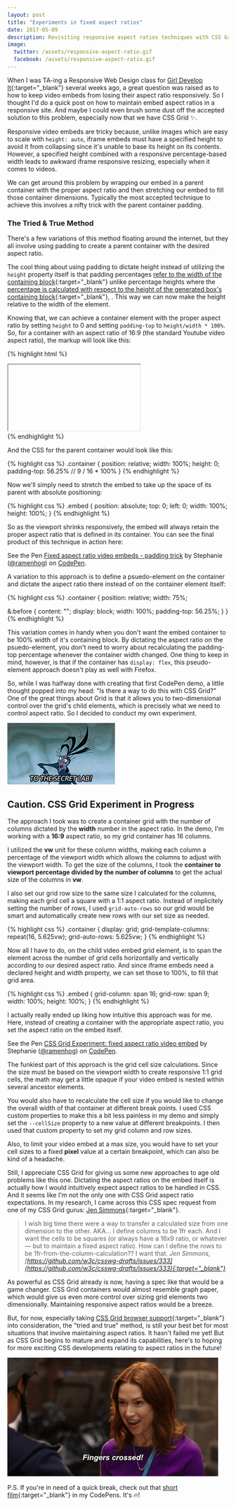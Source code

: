 ```yaml
---
layout: post
title: "Experiments in fixed aspect ratios"
date: 2017-05-09
description: Revisiting responsive aspect ratios techniques with CSS Grid
image: 
  twitter: /assets/responsive-aspect-ratio.gif
  facebook: /assets/responsive-aspect-ratio.gif
---
```


When I was TA-ing a Responsive Web Design class for [Girl Develop It](https://www.girldevelopit.com/){:target="_blank"} several weeks ago, a great question was raised as to how to keep video embeds from losing their aspect ratio responsively. So I thought I'd do a quick post on how to maintain embed aspect ratios in a responsive site. And maybe I could even brush some dust off the accepted solution to this problem, especially now that we have CSS Grid ✨.

<!--more-->

Responsive video embeds are tricky because, unlike images which are easy to scale with `height: auto`, iframe embeds must have a specified height to avoid it from collapsing since it's unable to base its height on its contents. However, a specified height combined with a responsive percentage-based width leads to awkward iframe responsive resizing, especially when it comes to videos. 

We can get around this problem by wrapping our embed in a parent container with the proper aspect ratio and then stretching our embed to fill those container dimensions. Typically the most accepted technique to achieve this involves a nifty trick with the parent container padding.

### The Tried &amp; True Method

There's a few variations of this method floating around the internet, but they all involve using padding to create a parent container with the desired aspect ratio. 

The cool thing about using padding to dictate height instead of utilizing the `height` property itself is that padding percentages [refer to the width of the containing block](https://developer.mozilla.org/en-US/docs/Web/CSS/padding?v=control){:target="_blank"} unlike percentage heights where the [percentage is calculated with respect to the height of the generated box's containing block](https://developer.mozilla.org/en-US/docs/Web/CSS/height){:target="_blank"}, . This way we can now make the height relative to the width of the element. 

Knowing that, we can achieve a container element with the proper aspect ratio by setting `height` to 0 and setting `padding-top` to `height/width * 100%`. So, for a container with an aspect ratio of 16:9 (the standard Youtube video aspect ratio), the markup will look like this:

{% highlight html %}
<div class="container">
  <iframe class="embed"></iframe>
</div>
{% endhighlight %}

And the CSS for the parent container would look like this:

{% highlight css %}
.container {
  position: relative;
  width: 100%;
  height: 0;
  padding-top: 56.25% // 9 / 16 * 100%
}
{% endhighlight %}

Now we'll simply need to stretch the embed to take up the space of its parent with absolute positioning:

{% highlight css %}
.embed {
  position: absolute;
  top: 0;
  left: 0;
  width: 100%;
  height: 100%;
}
{% endhighlight %}

So as the viewport shrinks responsively, the embed will always retain the proper aspect ratio that is defined in its container. You can see the final product of this technique in action here:

<p data-height="565" data-theme-id="28441" data-slug-hash="65d6ea9b7fa0a3f5d33d2f9fed067a3d" data-default-tab="css,result" data-user="ramenhog" data-embed-version="2" data-pen-title="Fixed aspect ratio video embeds - padding trick" class="codepen">See the Pen <a href="http://codepen.io/ramenhog/pen/65d6ea9b7fa0a3f5d33d2f9fed067a3d/">Fixed aspect ratio video embeds - padding trick</a> by Stephanie (<a href="http://codepen.io/ramenhog">@ramenhog</a>) on <a href="http://codepen.io">CodePen</a>.</p>
<script async src="https://production-assets.codepen.io/assets/embed/ei.js"></script>

A variation to this approach is to define a psuedo-element on the container and dictate the aspect ratio there instead of on the container element itself:

{% highlight css %}
.container {
  position: relative;
  width: 75%;

  &:before {
    content: "";
    display: block;
    width: 100%;
    padding-top: 56.25%;
  }
}
{% endhighlight %}

This variation comes in handy when you don't want the embed container to be 100% width of it's containing block. By dictating the aspect ratio on the psuedo-element, you don't need to worry about recalculating the padding-top percentage whenever the container width changed. One thing to keep in mind, however, is that if the container has `display: flex`, this pseudo-element approach doesn't play as well with Firefox.

So, while I was halfway done with creating that first CodePen demo, a little thought popped into my head: "Is there a way to do this with CSS Grid?" One of the great things about Grid is that it allows you to two-dimensional control over the grid's child elements, which is precisely what we need to control aspect ratio. So I decided to conduct my own experiment.

<img src="/assets/secret-lab.gif" alt="To the secret lab!" class="image image--small" />

## Caution. CSS Grid Experiment in Progress

The approach I took was to create a container grid with the number of columns dictated by the **width** number in the aspect ratio. In the demo, I'm working with a **16:9** aspect ratio, so my grid container has 16 columns.

I utilized the **vw** unit for these column widths, making each column a percentage of the viewport width which allows the columns to adjust with the viewport width. To get the size of the columns, I took the **container to viewport percentage divided by the number of columns** to get the actual size of the columns in **vw**.

I also set our grid row size to the same size I calculated for the columns, making each grid cell a square with a 1:1 aspect ratio. Instead of implicitely setting the number of rows, I used `grid-auto-rows` so our grid would be smart and automatically create new rows with our set size as needed.

{% highlight css %}
.container {
  display: grid;
  grid-template-columns: repeat(16, 5.625vw);
  grid-auto-rows: 5.625vw;
}
{% endhighlight %}

Now all I have to do, on the child video embed grid element, is to span the element across the number of grid cells horizontally and vertically according to our desired aspect ratio. And since iframe embeds need a declared height and width property, we can set those to 100%, to fill that grid area.

{% highlight css %}
.embed {
  grid-column: span 16;
  grid-row: span 9;
  width: 100%;
  height: 100%;
}
{% endhighlight %}

I actually really ended up liking how intuitive this approach was for me. Here, instead of creating a container with the appropriate aspect ratio, you set the aspect ratio on the embed itself.

<p data-height="370" data-theme-id="28441" data-slug-hash="196e49797107763ba27a91490948ac81" data-default-tab="css,result" data-user="ramenhog" data-embed-version="2" data-pen-title="CSS Grid Experiment: fixed aspect ratio video embed" class="codepen">See the Pen <a href="http://codepen.io/ramenhog/pen/196e49797107763ba27a91490948ac81/">CSS Grid Experiment: fixed aspect ratio video embed</a> by Stephanie (<a href="http://codepen.io/ramenhog">@ramenhog</a>) on <a href="http://codepen.io">CodePen</a>.</p>
<script async src="https://production-assets.codepen.io/assets/embed/ei.js"></script>

The funkiest part of this approach is the grid cell size calculations. Since the size must be based on the viewport width to create responsive 1:1 grid cells, the math may get a little opaque if your video embed is nested within several ancestor elements.

You would also have to recalculate the cell size if you would like to change the overall width of that container at different break points. I used CSS custom properties to make this a bit less painless in my demo and simply set the `--cellSize` property to a new value at different breakpoints. I then used that custom property to set my grid column and row sizes.

Also, to limit your video embed at a max size, you would have to set your cell sizes to a fixed **pixel** value at a certain breakpoint, which can also be kind of a headache.

Still, I appreciate CSS Grid for giving us some new approaches to age old problems like this one. Dictating the aspect ratios on the embed itself is actually how I would intuitively expect aspect ratios to be handled in CSS. And it seems like I'm not the only one with CSS Grid aspect ratio expectations. In my research, I came across this CSS spec request from one of my CSS Grid gurus: [Jen Simmons](https://twitter.com/jensimmons?ref_src=twsrc%5Egoogle%7Ctwcamp%5Eserp%7Ctwgr%5Eauthor){:target="_blank"}.

> I wish big time there were a way to transfer a calculated size from one dimension to the other. AKA… I define columns to be 1fr each. And I want the cells to be squares (or always have a 16x9 ratio, or whatever — but to maintain a fixed aspect ratio). How can I define the rows to be 1fr-from-the-column-calculation?? I want that.
_Jen Simmons, [https://github.com/w3c/csswg-drafts/issues/333](https://github.com/w3c/csswg-drafts/issues/333){:target="_blank"}_

As powerful as CSS Grid already is now, having a spec like that would be a game changer. CSS Grid containers would almost resemble graph paper, which would give us even more control over sizing grid elements two dimensionally. Maintaining responsive aspect ratios would be a breeze.

But, for now, especially taking [CSS Grid browser support](http://caniuse.com/#feat=css-grid){:target="_blank"} into consideration, the "tried and true" method, is still your best bet for most situations that involve maintaining aspect ratios. It hasn't failed me yet! But as CSS Grid begins to mature and expand its capabilities, here's to hoping for more exciting CSS developments relating to aspect ratios in the future!

<img src="/assets/fingers-crossed.gif" alt="Fingers crossed!" class="image image--small" />

P.S. If you're in need of a quick break, check out that [short film](https://www.youtube.com/watch?v=upPCohrJcbw){:target="_blank"} in my CodePens. It's 🔥!



